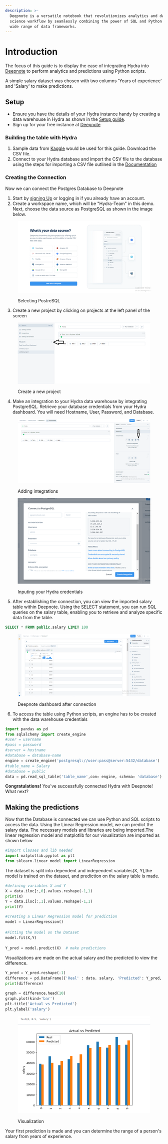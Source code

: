 ```yaml
---
description: >-
  Deepnote is a versatile notebook that revolutionizes analytics and data
  science workflow by seamlessly combining the power of SQL and Python with a
  wide range of data frameworks.
---
```


# Introduction

The focus of this guide is to display the ease of integrating Hydra into [Deepnote](https://deepnote.com/docs) to perform analytics and predictions using Python scripts.

A simple salary dataset was chosen with two columns 'Years of experience' and 'Salary' to make predictions.

## Setup

* Ensure you have the details of your Hydra instance handy by creating a data warehouse in Hydra as shown in the [Setup guide](https://docs.hydra.so/getting-started/setup-guide).
* Sign up for your free instance at [Deepnote](https://deepnote.com/sign-up)

### Building the table with Hydra

1. Sample data from [Kaggle](https://www.kaggle.com/datasets/rsadiq/salary) would be used for this guide. Download the CSV file.
2. Connect to your Hydra database and import the CSV file to the database using the steps for importing a CSV file outlined in the [Documentation](https://docs.hydra.so/centralize-data/load/from-local-csv-file)

### Creating the Connection

Now we can connect the Postgres Database to Deepnote

1. Start by [signing Up](https://deepnote.com/sign-up) or logging in if you already have an account.
2. Create a workspace name, which will be "Hydra-Team" in this demo. Next, choose the data source as PostgreSQL as shown in the image below.


<figure><img src="../.gitbook/assets/.predictive-analytics/datasource.png" alt=""><figcaption><p>Selecting PostreSQL</p></figcaption></figure>

3. Create a new project by clicking on projects at the left panel of the screen

<figure><img src="../.gitbook/assets/.predictive-analytics/create project.png" alt=""><figcaption><p>Create a new project</p></figcaption></figure>

4.  Make an integration to your Hydra data warehouse by integrating PostgreSQL. Retrieve your database credentials from your Hydra dashboard. You will need Hostname, User, Password, and Database.

<figure><img src="../.gitbook/assets/.predictive-analytics/Integrating postgres.png" alt=""><figcaption><p>Adding integrations</p></figcaption></figure>

<figure><img src="../.gitbook/assets/.predictive-analytics/connecting postgres.png" alt=""><figcaption><p>Inputing your Hydra credentials</p></figcaption></figure>

5. After establishing the connection, you can view the imported salary table within Deepnote.
Using the SELECT statement, you can run SQL queries on the salary table, enabling you to retrieve and analyze specific data from the table.

```sql
SELECT * FROM public.salary LIMIT 100
```

<figure><img src="../.gitbook/assets/.predictive-analytics/Hydra dashboard.png" alt=""><figcaption><p>Deepnote dashboard after connection</p></figcaption></figure>

6. To access the table using Python scripts, an engine has to be created with the data warehouse credentials

```python
import pandas as pd
from sqlalchemy import create_engine
#user = username
#pass = password
#server = hostname
#database = database-name
engine = create_engine('postgresql://user:pass@server:5432/database')
#table_name = Salary
#database = public
data = pd.read_sql_table('table_name',con= engine, schema= 'database')
```

**Congratulations!** You've successfully connected Hydra with Deepnote! What next?

## Making the predictions

Now that the Database is connected we can use Python and SQL scripts to access the data. Using the Linear Regression model, we can predict the salary data.
The necessary models and libraries are being imported.The linear regression model and matplotlib for our visualization are imported as shown below&#x20;

```python
#import Classes and lib needed
import matplotlib.pyplot as plt
from sklearn.linear_model import LinearRegression
```

The dataset is split into dependent and independent variables(X, Y),the model is trained on the dataset, and prediction on the salary table  is made.


```python
#defining variables X and Y
X = data.iloc[:,0].values.reshape(-1,1)
print(X)
Y = data.iloc[:,1].values.reshape(-1,1)
print(Y)
```

```python
#creating a Linear Regression model for prediction
model = LinearRegression()

#Fitting the model on the Dataset
model.fit(X,Y)

Y_pred = model.predict(X)  # make predictions
```

Visualizations are made on the actual salary and the predicted to view the difference.

```python
Y_pred = Y_pred.reshape(-1)
difference = pd.DataFrame({'Real' : data. salary, 'Predicted': Y_pred, })
print(difference)
```

```python
graph = difference.head(10)
graph.plot(kind='bar')
plt.title('Actual vs Predicted')
plt.ylabel('salary')
```

<figure><img src="../.gitbook/assets/.predictive-analytics/Output.png" alt="" width="464"><figcaption><p>Visualization</p></figcaption></figure>

Your first prediction is made and you can determine the range of a person's salary from years of experience.